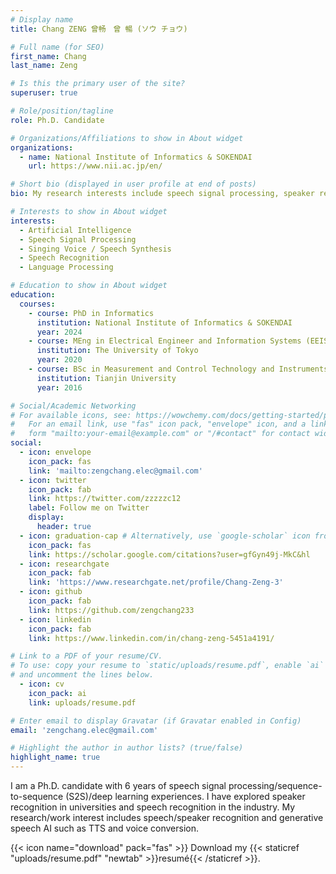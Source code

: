 ```yaml
---
# Display name
title: Chang ZENG 曾畅　曾 暢 (ソウ チョウ)

# Full name (for SEO)
first_name: Chang
last_name: Zeng

# Is this the primary user of the site?
superuser: true

# Role/position/tagline
role: Ph.D. Candidate

# Organizations/Affiliations to show in About widget
organizations:
  - name: National Institute of Informatics & SOKENDAI
    url: https://www.nii.ac.jp/en/

# Short bio (displayed in user profile at end of posts)
bio: My research interests include speech signal processing, speaker recognition, antispoofing, and singing voice synthesis.

# Interests to show in About widget
interests:
  - Artificial Intelligence
  - Speech Signal Processing
  - Singing Voice / Speech Synthesis
  - Speech Recognition
  - Language Processing

# Education to show in About widget
education:
  courses:
    - course: PhD in Informatics
      institution: National Institute of Informatics & SOKENDAI
      year: 2024
    - course: MEng in Electrical Engineer and Information Systems (EEIS)
      institution: The University of Tokyo
      year: 2020
    - course: BSc in Measurement and Control Technology and Instruments
      institution: Tianjin University
      year: 2016

# Social/Academic Networking
# For available icons, see: https://wowchemy.com/docs/getting-started/page-builder/#icons
#   For an email link, use "fas" icon pack, "envelope" icon, and a link in the
#   form "mailto:your-email@example.com" or "/#contact" for contact widget.
social:
  - icon: envelope
    icon_pack: fas
    link: 'mailto:zengchang.elec@gmail.com'
  - icon: twitter
    icon_pack: fab
    link: https://twitter.com/zzzzzc12
    label: Follow me on Twitter
    display:
      header: true
  - icon: graduation-cap # Alternatively, use `google-scholar` icon from `ai` icon pack
    icon_pack: fas
    link: https://scholar.google.com/citations?user=gfGyn49j-MkC&hl
  - icon: researchgate
    icon_pack: fab
    link: 'https://www.researchgate.net/profile/Chang-Zeng-3'
  - icon: github
    icon_pack: fab
    link: https://github.com/zengchang233
  - icon: linkedin
    icon_pack: fab
    link: https://www.linkedin.com/in/chang-zeng-5451a4191/

# Link to a PDF of your resume/CV.
# To use: copy your resume to `static/uploads/resume.pdf`, enable `ai` icons in `params.yaml`,
# and uncomment the lines below.
  - icon: cv
    icon_pack: ai
    link: uploads/resume.pdf

# Enter email to display Gravatar (if Gravatar enabled in Config)
email: 'zengchang.elec@gmail.com'

# Highlight the author in author lists? (true/false)
highlight_name: true
---
```


I am a Ph.D. candidate with 6 years of speech signal processing/sequence-to-sequence (S2S)/deep learning experiences. I have explored speaker recognition in universities and speech recognition in the industry. My research/work interest includes speech/speaker recognition and generative speech AI such as TTS and voice conversion. 
<!-- I would like to dedicate myself to speech signal processing/speech AI/Machine Learning/Deep Learning field for my long-term future work. -->

{{< icon name="download" pack="fas" >}} Download my {{< staticref "uploads/resume.pdf" "newtab" >}}resumé{{< /staticref >}}.
